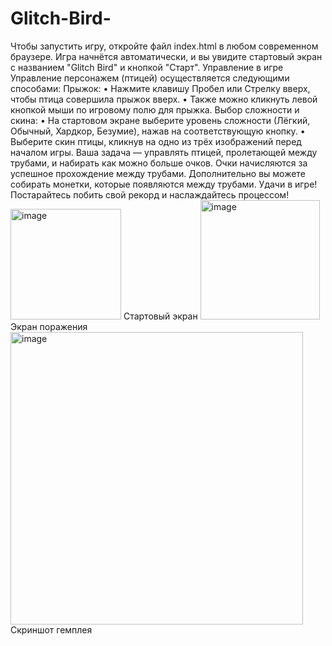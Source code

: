 # Glitch-Bird-
Чтобы запустить игру, откройте файл index.html в любом современном браузере. Игра начнётся автоматически, и вы увидите стартовый экран с названием "Glitch Bird" и кнопкой "Старт".
Управление в игре
Управление персонажем (птицей) осуществляется следующими способами:
Прыжок:
•	Нажмите клавишу Пробел или Стрелку вверх, чтобы птица совершила прыжок вверх.
•	Также можно кликнуть левой кнопкой мыши по игровому полю для прыжка.
Выбор сложности и скина:
•	На стартовом экране выберите уровень сложности (Лёгкий, Обычный, Хардкор, Безумие), нажав на соответствующую кнопку.
•	Выберите скин птицы, кликнув на одно из трёх изображений перед началом игры.
Ваша задача — управлять птицей, пролетающей между трубами, и набирать как можно больше очков. Очки начисляются за успешное прохождение между трубами. Дополнительно вы можете собирать монетки, которые появляются между трубами. Удачи в игре! Постарайтесь побить свой рекорд и наслаждайтесь процессом!
<img width="177" alt="image" src="https://github.com/user-attachments/assets/85aa0128-fb9d-4a38-8429-2c568d065a22" />
Стартовый экран
<img width="191" alt="image" src="https://github.com/user-attachments/assets/ab55fadf-5ae4-4a13-8ac4-17341abe31aa" />
Экран поражения
<img width="468" alt="image" src="https://github.com/user-attachments/assets/beba5a08-46e7-4336-aefe-36c68da85e93" />
Скриншот гемплея


